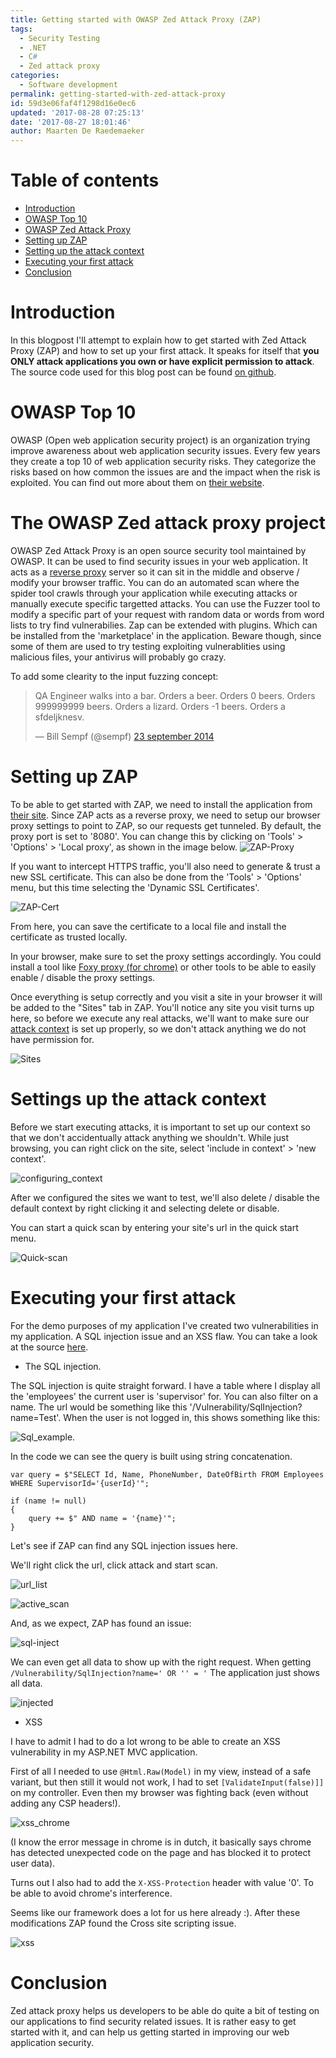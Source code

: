 ```yaml
---
title: Getting started with OWASP Zed Attack Proxy (ZAP)
tags:
  - Security Testing
  - .NET
  - C#
  - Zed attack proxy
categories:
  - Software development
permalink: getting-started-with-zed-attack-proxy
id: 59d3e06faf4f1298d16e0ec6
updated: '2017-08-28 07:25:13'
date: '2017-08-27 18:01:46'
author: Maarten De Raedemaeker
---
```

# Table of contents
* [Introduction](#intro)
* [OWASP Top 10](#owasp-top-ten)
* [OWASP Zed Attack Proxy](#zap)
* [Setting up ZAP](#setup)
* [Setting up the attack context](#context)
* [Executing your first attack](#attack)
* [Conclusion](#conclusion)

# <a name="intro"></a>Introduction
In this blogpost I'll attempt to explain how to get started with Zed Attack Proxy (ZAP) and how to set up your first attack. It speaks for itself that  **you ONLY attack applications you own or have explicit permission to attack**.
The source code used for this blog post can be found [on github](https://github.com/maartenderaedemaeker/Automated-SecurityTesting-Demo/tree/vulnerabilities-example).
# <a name="owasp-top-ten"></a>OWASP Top 10
OWASP (Open web application security project) is an organization trying improve awareness about web application security issues.
Every few years they create a top 10 of web application security risks. They categorize the risks based on how common the issues are and the impact when the risk is exploited. You can find out more about them on [their website](https://www.owasp.org/index.php/Main_Page).
# <a name="zap"></a>The OWASP Zed attack proxy project
OWASP Zed Attack Proxy is an open source security tool maintained by OWASP. It can be used to find security issues in your web application. It acts as a [reverse proxy](https://en.wikipedia.org/wiki/Reverse_proxy) server so it can sit in the middle and observe / modify your browser traffic. You can do an automated scan where the spider tool crawls through your application while executing attacks or manually execute specific targetted attacks. You can use the Fuzzer tool to modify a specific part of your request with random data or words from word lists to try find vulnerabilies. Zap can be extended with plugins. Which can be installed from the 'marketplace' in the application. Beware though, since some of them are used to try testing exploiting vulnerablities using malicious files, your antivirus will probably go crazy. 

To add some clearity to the input fuzzing concept:

<blockquote class="twitter-tweet" data-lang="nl"><p lang="nl" dir="ltr">QA Engineer walks into a bar. Orders a beer. Orders 0 beers. Orders 999999999 beers. Orders a lizard. Orders -1 beers. Orders a sfdeljknesv.</p>&mdash; Bill Sempf (@sempf) <a href="https://twitter.com/sempf/status/514473420277694465">23 september 2014</a></blockquote>
<script async src="//platform.twitter.com/widgets.js" charset="utf-8"></script>

# <a name="setup"></a>Setting up ZAP
To be able to get started with ZAP, we need to install the application from [their site](http://www.zaproxy.org/). Since ZAP acts as a reverse proxy, we need to setup our browser proxy settings to point to ZAP, so our requests get tunneled.
By default, the proxy port is set to '8080'. You can change this by clicking on 'Tools' > 'Options' > 'Local proxy', as shown in the image below.
![ZAP-Proxy](/images/2017/08/10/ZAP-Proxy.png)

If you want to intercept HTTPS traffic, you'll also need to generate & trust a new SSL certificate. This can also be done from the 'Tools' > 'Options' menu, but this time selecting the 'Dynamic SSL Certificates'.

![ZAP-Cert](/images/2017/08/10/ZAP-Cert.png)

From here, you can save the certificate to a local file and install the certificate as trusted locally.

In your browser, make sure to set the proxy settings accordingly. You could install a tool like [Foxy proxy (for chrome)](https://chrome.google.com/webstore/detail/foxyproxy-basic/dookpfaalaaappcdneeahomimbllocnb) or other tools to be able to easily enable / disable the proxy settings.

Once everything is setup correctly and you visit a site in your browser it will be added to the "Sites" tab in ZAP. You'll notice any site you visit turns up here, so before we execute any real attacks, we'll want to make sure our [attack context](#context) is set up properly, so we don't attack anything we do not have permission for.

![Sites](/images/2017/08/10/Sites.png)

# <a name="context"></a>Settings up the attack context
Before we start executing attacks, it is important to set up our context so that we don't accidentually attack anything we shouldn't. 
While just browsing, you can right click on the site, select 'include in context' > 'new context'.

![configuring_context](/images/2017/08/10/configuring_context.png)

After we configured the sites we want to test, we'll also delete / disable the default context by right clicking it and selecting delete or disable.

You can start a quick scan by entering your site's url in the quick start menu.

![Quick-scan](/images/2017/08/10/Quick-scan.png)
# <a name="attack"></a>Executing your first attack
For the demo purposes of my application I've created two vulnerabilities in my application. A SQL injection issue and an XSS flaw. You can take a look at the source [here](https://github.com/maartenderaedemaeker/Automated-SecurityTesting-Demo/blob/vulnerabilities-example/SecurityTestingDemo/Controllers/VulnerabilityController.cs).

* The SQL injection.

The SQL injection is quite straight forward. I have a table where I display all the 'employees' the current user is 'supervisor' for. You can also filter on a name. The url would be something like this '/Vulnerability/SqlInjection?name=Test'. When the user is not logged in, this shows something like this:

![Sql_example](/images/2017/08/10/Sql_example.png).

In the code we can see the query is built using string concatenation.
```
var query = $"SELECT Id, Name, PhoneNumber, DateOfBirth FROM Employees WHERE SupervisorId='{userId}'";

if (name != null)
{
    query += $" AND name = '{name}'";
}
```

Let's see if ZAP can find any SQL injection issues here.

We'll right click the url, click attack and start scan.

![url_list](/images/2017/08/10/url_list.png)

![active_scan](/images/2017/08/10/active_scan.png)

And, as we expect, ZAP has found an issue:

![sql-inject](/images/2017/08/10/sql-inject.png)

We can even get all data to show up with the right request. When getting ```/Vulnerability/SqlInjection?name=' OR '' = '```
The application just shows all data.

![injected](/images/2017/08/10/injected.png)

* XSS

I have to admit I had to do a lot wrong to be able to create an XSS vulnerability in my ASP.NET MVC application.

First of all I needed to use ```@Html.Raw(Model)``` in my view, instead of a safe variant, but then still it would not work, I had to set ```[ValidateInput(false)]]``` on my controller. Even then my browser was fighting back (even without adding any CSP headers!).

![xss_chrome](/images/2017/08/10/xss_chrome.png)

(I know the error message in chrome is in dutch, it basically says chrome has detected unexpected code on the page and has blocked it to protect user data).

Turns out I also had to add the ``` X-XSS-Protection ``` header with value '0'. To be able to avoid chrome's interference. 

Seems like our framework does a lot for us here already :).
After these modifications ZAP found the Cross site scripting issue.

![xss](/images/2017/08/10/xss.png)

# <a name="conclusion"></a> Conclusion
Zed attack proxy helps us developers to be able do quite a bit of testing on our applications to find security related issues. It is rather easy to get started with it, and can help us getting started in improving our web application security.